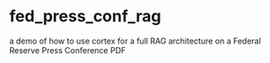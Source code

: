# fed_press_conf_rag
a demo of how to use cortex for a full RAG architecture on a Federal Reserve Press Conference PDF

